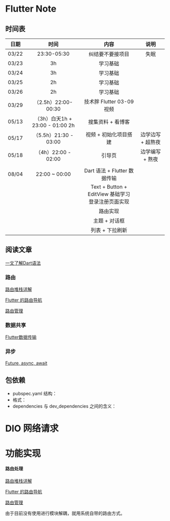 # Flutter Note



## 时间表

| 日期  |              时间               |                          内容                           |       说明        |
| :---: | :-----------------------------: | :-----------------------------------------------------: | :---------------: |
| 03/22 |           23:30-05:30           |                    纠结要不要接项目                     |       失眠        |
| 03/23 |               3h                |                        学习基础                         |                   |
| 03/24 |               3h                |                        学习基础                         |                   |
| 03/25 |               2h                |                        学习基础                         |                   |
| 03/26 |               2h                |                        学习基础                         |                   |
| 03/29 |       （2.5h）22:00-00:30       |                技术胖 Flutter 03-09 视频                |                   |
| 05/13 | （3h）白天1h + 23:00 - 01:00 2h |                    搜集资料 + 看博客                    |                   |
| 05/17 |      （5.5h）21:30 - 03:00      |                  视频 + 初始化项目搭建                  | 边学边写 + 超熬夜 |
| 05/18 |       （4h）22:00 - 02:00       |                         引导页                          |  边学编写 + 熬夜  |
|       |                                 |                                                         |                   |
| 08/04 |          22:00 ~ 00:00          |              Dart 语法 + Flutter 数据传输               |                   |
|       |                                 | Text + Button + EditView 基础学习<br />登录注册页面实现 |                   |
|       |                                 |                        路由实现                         |                   |
|       |                                 |                      主题 + 对话框                      |                   |
|       |                                 |                     列表 + 下拉刷新                     |                   |



##  阅读文章

[一文了解Dart语法](https://mp.weixin.qq.com/s/lEUdry-pl40GuHPSYtPYpg)

### 路由

[路由堆栈详解](https://blog.csdn.net/mengks1987/article/details/108613886)

[Flutter 的路由导航](https://www.jb51.net/article/208897.htm)

[路由管理](https://book.flutterchina.club/chapter2/flutter_router.html#_2-2-1-%E4%B8%80%E4%B8%AA%E7%AE%80%E5%8D%95%E7%A4%BA%E4%BE%8B)

### 数据共享

[Flutter数据传输](https://xingfeng.blog.csdn.net/article/details/100762269)

### 异步

 [Future, async, await](https://mp.weixin.qq.com/s/6jk4pj31wJGSJCMNbb3bKA)



## 包依赖

* pubspec.yaml 结构：
* 格式：
* dependencies 与 dev_dependencies 之间的含义：



# DIO 网络请求



# 功能实现

#### 路由处理

[路由堆栈详解](https://blog.csdn.net/mengks1987/article/details/108613886)

[Flutter 的路由导航](https://www.jb51.net/article/208897.htm)

[路由管理](https://book.flutterchina.club/chapter2/flutter_router.html#_2-2-1-%E4%B8%80%E4%B8%AA%E7%AE%80%E5%8D%95%E7%A4%BA%E4%BE%8B)

由于目前没有使用进行模块解耦，就用系统自带的路由方式。